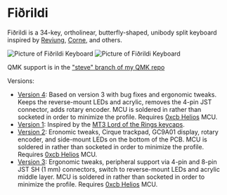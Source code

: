 # Fiðrildi

Fiðrildi is a 34-key, ortholinear, butterfly-shaped, unibody split keyboard inspired by [Reviung](https://github.com/gtips/reviung), [Corne](https://github.com/foostan/crkbd), and others.

![Picture of Fiðrildi Keyboard](v4/images/fidrildi4-wraith.jpg)
![Picture of Fiðrildi Keyboard](v3/images/fidrildi3-comet-1.png)

QMK support is in the ["steve" branch of my QMK repo](https://github.com/jstevej/qmk_firmware/tree/steve)

Versions:

- [Version 4](https://github.com/jstevej/fidrildi/tree/main/v4): Based on version 3 with bug fixes and ergonomic tweaks. Keeps the reverse-mount LEDs and acrylic, removes the 4-pin JST connector, adds rotary encoder. MCU is soldered in rather than socketed in order to minimize the profile. Requires [0xcb Helios](https://github.com/0xCB-dev/0xCB-Helios) MCU.
- [Version 1](https://github.com/jstevej/fidrildi/tree/main/v1): Inspired by the [MT3 Lord of the Rings keycaps](https://matt3o.com/the-tolkien-keycaps-are-finally-live/).
- [Version 2](https://github.com/jstevej/fidrildi/tree/main/v2): Eronomic tweaks, Cirque trackpad, GC9A01 display, rotary encoder, and side-mount LEDs on the bottom of the PCB. MCU is soldered in rather than socketed in order to minimize the profile. Requires [0xcb Helios](https://github.com/0xCB-dev/0xCB-Helios) MCU.
- [Version 3](https://github.com/jstevej/fidrildi/tree/main/v3): Ergonomic tweaks, peripheral support via 4-pin and 8-pin JST SH (1 mm) connectors, switch to reverse-mount LEDs and acrylic middle layer. MCU is soldered in rather than socketed in order to minimize the profile. Requires [0xcb Helios](https://github.com/0xCB-dev/0xCB-Helios) MCU.
